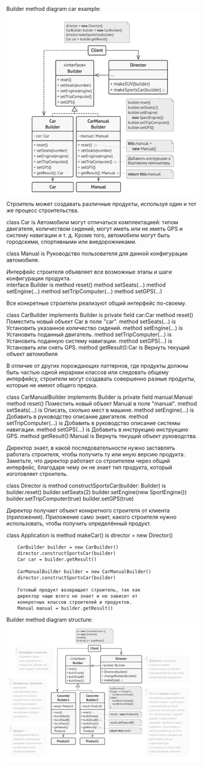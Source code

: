 Builder method diagram car example:
![](./builder.png)

Строитель может создавать различные продукты, используя один
и тот же процесс строительства.

class Car is
  Автомобили могут отличаться комплектацией: типом
  двигателя, количеством сидений, могут иметь или не иметь
  GPS и систему навигации и т. д. Кроме того, автомобили
  могут быть городскими, спортивными или внедорожниками.

class Manual is
  Руководство пользователя для данной конфигурации
  автомобиля.

Интерфейс строителя объявляет все возможные этапы и шаги
конфигурации продукта.  
interface Builder is
    method reset()
    method setSeats(...)
    method setEngine(...)
    method setTripComputer(...)
    method setGPS(...)

Все конкретные строители реализуют общий интерфейс по-своему.

class CarBuilder implements Builder is
    private field car:Car
    method reset()
        Поместить новый объект Car в поле "car".
    method setSeats(...) is
        Установить указанное количество сидений.
    method setEngine(...) is
        Установить поданный двигатель.
    method setTripComputer(...) is
        Установить поданную систему навигации.
    method setGPS(...) is
        Установить или снять GPS.
    method getResult():Car is
        Вернуть текущий объект автомобиля

В отличие от других порождающих паттернов, где продукты
должны быть частью одной иерархии классов или следовать
общему интерфейсу, строители могут создавать совершенно
разные продукты, которые не имеют общего предка.        

class CarManualBuilder implements Builder is
    private field manual:Manual
    method reset()
        Поместить новый объект Manual в поле "manual".
    method setSeats(...) is
        Описать, сколько мест в машине.
    method setEngine(...) is
        Добавить в руководство описание двигателя.
    method setTripComputer(...) is
        Добавить в руководство описание системы навигации.
    method setGPS(...) is
        Добавить в инструкцию инструкцию GPS.
    method getResult():Manual is
        Вернуть текущий объект руководства.

Директор знает, в какой последовательности нужно заставлять
работать строителя, чтобы получить ту или иную версию
продукта. Заметьте, что директор работает со строителем через
общий интерфейс, благодаря чему он не знает тип продукта,
который изготовляет строитель.

class Director is
    method constructSportsCar(builder: Builder) is
        builder.reset()
        builder.setSeats(2)
        builder.setEngine(new SportEngine())
        builder.setTripComputer(true)
        builder.setGPS(true)

Директор получает объект конкретного строителя от клиента
(приложения). Приложение само знает, какого строителя нужно
использовать, чтобы получить определённый продукт.

class Application is
    method makeCar() is
        director = new Director()

        CarBuilder builder = new CarBuilder()
        director.constructSportsCar(builder)
        Car car = builder.getResult()

        CarManualBuilder builder = new CarManualBuilder()
        director.constructSportsCar(builder)

        Готовый продукт возвращает строитель, так как
        директор чаще всего не знает и не зависит от
        конкретных классов строителей и продуктов.
        Manual manual = builder.getResult()


Builder method diagram structure:
![](./builder_structure.png)        